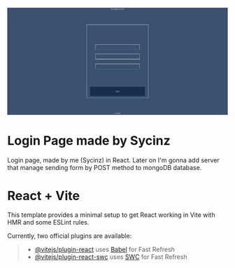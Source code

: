 ![Website look](/RepoIMGS/Website_look.png)

# Login Page made by Sycinz

Login page, made by me (Sycinz) in React.
Later on I'm gonna add server that manage sending form
by POST method to mongoDB database.

# React + Vite

This template provides a minimal setup to get React working in Vite with HMR and some ESLint rules.

Currently, two official plugins are available:

> - [@vitejs/plugin-react](https://github.com/vitejs/vite-plugin-react/blob/main/packages/plugin-react/README.md) uses [Babel](https://babeljs.io/) for Fast Refresh
> - [@vitejs/plugin-react-swc](https://github.com/vitejs/vite-plugin-react-swc) uses [SWC](https://swc.rs/) for Fast Refresh
